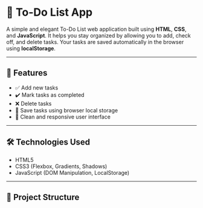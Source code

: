 # 📝 To-Do List App

A simple and elegant To-Do List web application built using **HTML**, **CSS**, and **JavaScript**. It helps you stay organized by allowing you to add, check off, and delete tasks. Your tasks are saved automatically in the browser using **localStorage**.


---

## 🚀 Features

- ✅ Add new tasks
- ✔️ Mark tasks as completed
- ❌ Delete tasks
- 💾 Save tasks using browser local storage
- 🎨 Clean and responsive user interface

---

## 🛠️ Technologies Used

- HTML5
- CSS3 (Flexbox, Gradients, Shadows)
- JavaScript (DOM Manipulation, LocalStorage)

---

## 📁 Project Structure

